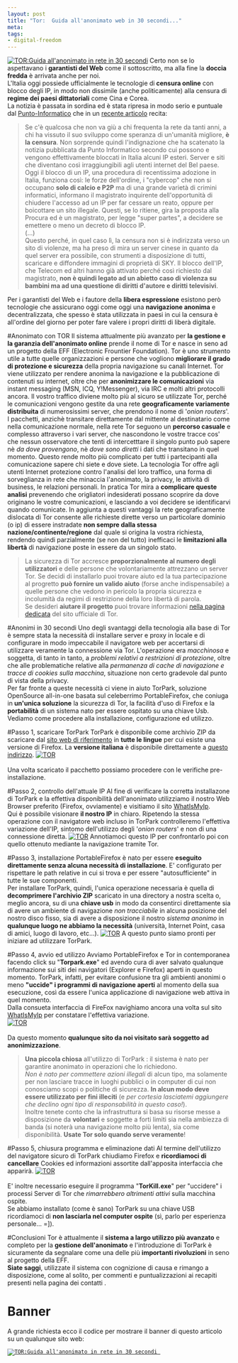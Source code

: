 ```yaml
--- 
layout: post
title: "Tor:  Guida all'anonimato web in 30 secondi..."
meta: 
tags:
- digital-freedom
---
```

[![TOR:Guida all'anonimato in rete in 30 secondi](http://fast.mgpf.it/tor_banner.png)](http://www.lastknight.com/tor/)
Certo non se lo aspettavano i **garantisti del Web** come il sottoscritto, ma alla fine la **doccia fredda** è arrivata anche per noi.  
L'Italia oggi possiede ufficialmente le tecnologie di<strong> censura online</strong> con blocco degli IP, in modo non dissimile (anche politicamente) alla censura di <strong>regime dei paesi dittatoriali</strong> come Cina e Corea.  
La notizia è passata in sordina ed è stata ripresa in modo serio e puntuale dal [Punto-Informatico](http://punto-informatico.it/p.asp?i=57671&r=PI) che in un [recente articolo](http://punto-informatico.it/p.asp?i=57671&r=PI) recita:

> Se c'è qualcosa che non va giù a chi frequenta la rete da tanti anni, a chi ha vissuto il suo sviluppo come speranza di un'umanità migliore, <strong>è la censura</strong>. Non sorprende quindi l'indignazione che ha scatenato la notizia pubblicata da Punto Informatico secondo cui possono e vengono effettivamente bloccati in Italia alcuni IP esteri. Server e siti che diventano così irraggiungibili agli utenti internet del Bel paese.<br>
> Oggi il blocco di un IP, una procedura di recentissima adozione in Italia, funziona così: le forze dell'ordine, i "cybercop" che non si occupano <strong>solo di calcio e P2P</strong> ma di una grande varietà di crimini informatici, informano il magistrato inquirente dell'opportunità di chiudere l'accesso ad un IP per far cessare un reato, oppure per boicottare un sito illegale. Questi, se lo ritiene, gira la proposta alla Procura ed è un magistrato, per legge "super partes", a decidere se emettere o meno un decreto di blocco IP.<br>
> (...)<br>
>Questo perché, in quel caso lì, la censura non si è indirizzata verso un sito di violenze, ma ha preso di mira un server cinese in quanto da quel server era possibile, con strumenti a disposizione di tutti, scaricare e diffondere immagini di proprietà di SKY. Il blocco dell'IP, che Telecom ed altri hanno già attivato perché così richiesto dal magistrato, <strong>non è quindi legato ad un abietto caso di violenza su bambini ma ad una questione di diritti d'autore e diritti televisivi</strong>.

Per i garantisti del Web e i fautore della **libera espressione** esistono però tecnologie che assicurano oggi come oggi una **navigazione anonima** e decentralizzata, che spesso è stata utilizzata in paesi in cui la censura è all'ordine del giorno per poter fare valere i propri diritti di liberà digitale.

#Anonimato con TOR
Il sistema attualmente più avanzato per **la gestione e la garanzia dell'anonimato online** prende il nome di Tor e nasce in seno ad un progetto della EFF (Electronic Frountier Foundation).
Tor è uno strumento utile a tutte quelle organizzazioni e persone che vogliono **migliorare il grado di protezione e sicurezza** della propria navigazione su canali Internet. Tor viene utilizzato per rendere anonima la navigazione e la pubblicazione di contenuti su internet, oltre che per **anonimizzare le comunicazioni** via instant messaging (MSN, ICQ, Y!Messenger), via IRC e molti altri protocolli ancora. 
Il vostro traffico diviene molto più al sicuro se utilizzate Tor, perché le comunicazioni vengono gestite da una rete **geograficamente variamente distribuita** di numerosissimi server, che prendono il nome di '*onion routers*'. I pacchetti, anzichè transitare direttamente dal mittente al destinatario come nella comunicazione normale, nella rete Tor seguono un **percorso casuale** e complesso attraverso i vari server, che nascondono le vostre tracce cos' che nessun osservatore che tenti di intercetttare il singolo punto può sapere nè *da dove provengono*, nè *dove sono diretti* i dati che transitano in quel momento. 
Questo rende molto più complicato per tutti i partecipanti alla comunicazione sapere chi siete e dove siete. La tecnologia Tor offre agli utenti Internet protezione contro l'analisi del loro traffico, una forma di sorveglianza in rete che minaccia l'anonimato, la privacy, le attività di business, le relazioni personali.
In pratica Tor mira a **complicare queste analisi** prevenendo che origliatori indesiderati possano scoprire da dove originano le vostre comunicazioni, e lasciando a voi decidere se identificarvi quando comunicate. In aggiunta a questi vantaggi la rete geograficamente dislocata di Tor consente alle richieste dirette verso un particolare dominio (o ip) di essere instradate **non sempre dalla stessa nazione/continente/regione** dal quale si origina la vostra richiesta, rendendo quindi parzialmente (se non del tutto) inefficaci le **limitazioni alla libertà** di navigazione poste in essere da un singolo stato.

> La sicurezza di Tor accresce **proporzionalmente al numero degli utilizzatori** e delle persone che volontariamente attrezzano un server Tor. Se decidi di installarlo puoi trovare aiuto ed la tua partecipazione al progretto **può fornire un valido aiuto** (forse anche indispensabile) a quelle persone che vedono in pericolo la propria sicurezza e incolumità da regimi di restrizione della loro libertà di parola.<br>
> Se desideri **aiutare il progetto** puoi trovare informazioni [nella pagina dedicata](http://tor.eff.org/volunteer.html.it) del sito ufficiale di Tor.

#Anonimi in 30 secondi
Uno degli svantaggi della tecnologia alla base di Tor è sempre stata la necessità di installare server e proxy in locale e di configurare in modo impeccabile il navigatore web per accertarsi di utilizzare veramente la connessione via Tor.
L'operazione era *macchinosa* e soggetta, di tanto in tanto, a *problemi relativi a restrizioni di protezione*, oltre che alle problematiche relative alla *permanenza di cache di navigazione e tracce di cookies sulla macchina*, situazione non certo gradevole dal punto di vista della privacy.  
Per far fronte a queste necessità ci viene in aiuto TorPark, soluzione OpenSource all-in-one basata sul celeberrimo PortableFirefox, che coniuga in **un'unica soluzione** la sicurezza di Tor, la facilità d'uso di Firefox e la **portabilità** di un sistema nato per essere ospitato su una chiave Usb.
Vediamo come procedere alla installazione, configurazione ed utilizzo.

#Passo 1, scaricare TorPark
TorPark è disponibile come archivio ZIP da scaricare dal [sito web di riferimento](http://www.freehaven.net/~arrakis/) in **tutte le lingue** per cui esiste una versione di Firefox. La **versione italiana** è disponibile direttamente a [questo indirizzo](http://www.freehaven.net/~arrakis/release/torpark_italian.zip).
[![TOR](http://fast.mgpf.it/thumb-20060205_tor_1.jpg)](http://fast.mgpf.it/20060205_tor_1.jpg)<br><br>
Una volta scaricato il pacchetto possiamo procedere con le verifiche pre-installazione.

#Passo 2, controllo dell'attuale IP
Al fine di verificare la corretta installazone di TorPark e la effettiva disponibilità dell'anonimato utilizziamo il nostro Web Browser preferito (Firefox, ovviamente) e visitiamo il sito [WhatIsMyIp](http://www.whatismyip.com).  
Qui è possibile visionare **il nostro IP** in chiaro. Ripetendo la stessa operazione con il navigatore web incluso in TorPark controlleremo l'effettiva variazione dell'IP, sintomo dell'utilizzo degli '*onion routers*' e non di una connessione diretta.
[![TOR](http://fast.mgpf.it/thumb-20060205_tor_2.jpg)](http://fast.mgpf.it/20060205_tor_2.jpg)
Annotiamoci questo IP per confrontarlo poi con quello ottenuto mediante la navigazione tramite Tor.

#Passo 3, installazione
PortableFirefox è nato per essere **eseguito direttamente senza alcuna necessità di installazione**. E' configurato per rispettare le path relative in cui si trova e per essere "autosufficiente" in tutte le sue componenti.  
Per installare TorPark, quindi, l'unica operazione necessaria è quella di **decomprimere l'archivio ZIP** scaricato in una directory a nostra scelta o, meglio ancora, su di una **chiave usb** in modo da consentirci direttamente sia di avere un ambiente di navigazione *non tracciabile* in alcuna posizione del nostro disco fisso, sia di avere a disposizione il nostro *sistema anonimo* in **qualunque luogo ne abbiamo la necessità** (università, Internet Point, casa di amici, luogo di lavoro, etc...).
[![TOR](http://fast.mgpf.it/thumb-20060205_tor_3.jpg)](http://fast.mgpf.it/20060205_tor_3.jpg) 
A questo punto siamo pronti per iniziare ad utilizzare TorPark.

#Passo 4, avvio ed utilizzo
Avviamo PortableFirefox e Tor in contemporanea facendo click su "**Torpark.exe**" ed avendo cura di aver salvato qualunque informazione sui siti dei navigatori (Explorer e Firefox) aperti in questo momento. TorPark, infatti, per evitare confusione tra gli ambienti anonimi o meno **"uccide" i programmi di navigazione aperti** al momento della sua esecuzione, così da essere l'unica applicazione di navigazione web attiva in quel momento.  
Dalla consueta interfaccia di FireFox navighiamo ancora una volta sul sito  [WhatIsMyIp](http://www.whatismyip.com) per constatare l'effettiva variazione.  
[![TOR](http://fast.mgpf.it/thumb-20060205_tor_4.jpg)](http://fast.mgpf.it/20060205_tor_4.jpg)  <br><br>
Da questo momento **qualunque sito da noi visitato sarà soggetto ad anonimizzazione**.

> **Una piccola chiosa** all'utilizzo di TorPark : il sistema è nato per garantire anonimato in operazioni che lo richiedono.<br>
> *Non è nato per commettere azioni illegali* di alcun tipo, ma solamente per non lasciare tracce in luoghi pubblici o in computer di cui non conosciamo scopi o politiche di sicurezza. **In alcun modo deve essere utilizzato per fini illeciti** (e *per cortesia lasciatemi aggiungere che declino ogni tipo di responsabilità in questo caso!*).<br>
> Inoltre tenete conto che la infrastruttura si basa su risorse messe a disposizione da **volontari** e soggette a forti limiti sia nella ambiezza di banda (si noterà una navigazione molto più lenta), sia come disponibilità. **Usate Tor solo quando serve veramente**!

#Passo 5, chiusura programma e eliminazione dati
Al termine dell'utilizzo del navigatore sicuro di TorPark chiudiamo Firefox e **ricordiamoci di cancellare** Cookies ed informazioni assortite dall'apposita interfaccia che apparirà.
[![TOR](http://fast.mgpf.it/thumb-20060205_tor_5.jpg)](http://fast.mgpf.it/20060205_tor_5.jpg)  <br><br>
E' inoltre necessario eseguire il programma "**TorKill.exe**" per "uccidere" i processi Server di Tor che *rimarrebbero altrimenti attivi* sulla macchina ospite.  
Se abbiamo installato (come è sano) TorPark su una chiave USB ricordiamoci di **non lasciarla nel computer ospite** (sì, parlo per esperienza personale... =]).

#Conclusioni
Tor è attualmente il **sistema a largo utilizzo più avanzato** e completo per la **gestione dell'anonimato** e l'introduzione di TorPark è sicuramente da segnalare come una delle più **importanti rivoluzioni** in seno al progetto della EFF.  
**Siate saggi**, utilizzate il sistema con cognizione di causa e rimango a disposizione, come al solito, per commenti e puntualizzazioni ai recapiti presenti nella pagina dei contatti .

# Banner
A grande richiesta ecco il codice per mostrare il banner di questo articolo su un qualunque sito web:
<code lang="html">
<a href="http://www.lastknight.com/tor/">
  <img src="http://fast.mgpf.it/tor_banner.png"
      alt="TOR:Guida all'anonimato in rete in 30 secondi"/>
</a>
</code> 

